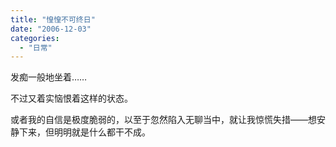 ```yaml
---
title: "惶惶不可终日"
date: "2006-12-03"
categories: 
  - "日常"
---
```


发痴一般地坐着……

不过又着实恼恨着这样的状态。

或者我的自信是极度脆弱的，以至于忽然陷入无聊当中，就让我惊慌失措——想安静下来，但明明就是什么都干不成。
